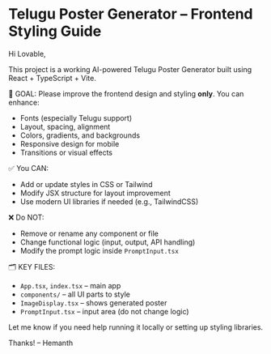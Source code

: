 
# Telugu Poster Generator – Frontend Styling Guide

Hi Lovable,

This project is a working AI-powered Telugu Poster Generator built using React + TypeScript + Vite.

🎯 GOAL:
Please improve the frontend design and styling **only**. You can enhance:
- Fonts (especially Telugu support)
- Layout, spacing, alignment
- Colors, gradients, and backgrounds
- Responsive design for mobile
- Transitions or visual effects

✅ You CAN:
- Add or update styles in CSS or Tailwind
- Modify JSX structure for layout improvement
- Use modern UI libraries if needed (e.g., TailwindCSS)

❌ Do NOT:
- Remove or rename any component or file
- Change functional logic (input, output, API handling)
- Modify the prompt logic inside `PromptInput.tsx`

🗂 KEY FILES:
- `App.tsx`, `index.tsx` – main app
- `components/` – all UI parts to style
- `ImageDisplay.tsx` – shows generated poster
- `PromptInput.tsx` – input area (do not change logic)

Let me know if you need help running it locally or setting up styling libraries.

Thanks!
– Hemanth
